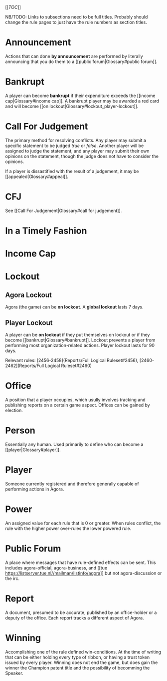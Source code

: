 [[_TOC_]]

NB/TODO: Links to subsections need to be full titles. Probably should change the rule pages to just have the rule numbers as section titles.

# Announcement

Actions that can done **by announcement** are performed by literally announcing that you do them to a [[public forum|Glossary#public forum]].

# Bankrupt

A player can become **bankrupt** if their expenditure exceeds the [[income cap|Glossary#income cap]]. A bankrupt player may be awarded a red card and will become [[on lockout|Glossary#lockout_player-lockout]].

# Call For Judgement

The primary method for resolving conflicts. Any player may submit a specific statement to be judged *true* or *false*. Another player will be assigned to judge the statement, and any player may submit their own opinions on the statement, though the judge does not have to consider the opinions.

If a player is dissastified with the result of a judgement, it may be [[appealed|Glossary#appeal]].

# CFJ

See [[Call For Judgement|Glossary#call for judgement]].

# In a Timely Fashion

# Income Cap

# Lockout

## Agora Lockout

Agora (the game) can be **on lockout**. A **global lockout** lasts 7 days.

## Player Lockout

A player can be **on lockout** if they put themselves on lockout or if they become [[bankrupt|Glossary#bankrupt]]. Lockout prevents a player from performing most organization-related actions. Player lockout lasts for 90 days.

Relevant rules: [2456-2458](Reports/Full Logical Ruleset#2456), [2460-2462](Reports/Full Logical Ruleset#2460)

# Office

A position that a player occupies, which usully involves tracking and publishing reports on a certain game aspect. Offices can be gained by election.

# Person

Essentially any human. Used primarily to define who can become a [[player|Glossary#player]].

# Player

Someone currently registered and therefore generally capable of performing actions in Agora.

# Power

An assigned value for each rule that is 0 or greater. When rules conflict, the rule with the higher power over-rules the lower powered rule.

# Public Forum

A place where messages that have rule-defined effects can be sent. This includes agora-official, agora-business, and [[tue https://listserver.tue.nl//mailman/listinfo/agora]] but not agora-discussion or the irc.

# Report

A document, presumed to be accurate, published by an office-holder or a deputy of the office. Each report tracks a different aspect of Agora.

# Winning

Accomplishing one of the rule defined win-conditions. At the time of writing that can be either holding every type of ribbon, or having a trust token issued by every player. Winning does not end the game, but does gain the winner the Champion patent title and the possibility of becomming the Speaker.

